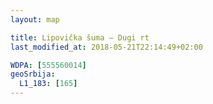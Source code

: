 ```yaml
---
layout: map

title: Lipovička šuma – Dugi rt
last_modified_at: 2018-05-21T22:14:49+02:00

WDPA: [555560014]
geoSrbija:
  L1_183: [165]
---
```

